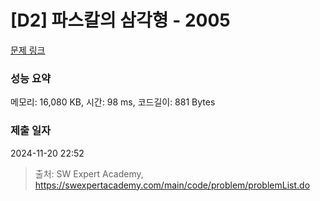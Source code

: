# [D2] 파스칼의 삼각형 - 2005 

[문제 링크](https://swexpertacademy.com/main/code/problem/problemDetail.do?contestProbId=AV5P0-h6Ak4DFAUq) 

### 성능 요약

메모리: 16,080 KB, 시간: 98 ms, 코드길이: 881 Bytes

### 제출 일자

2024-11-20 22:52



> 출처: SW Expert Academy, https://swexpertacademy.com/main/code/problem/problemList.do